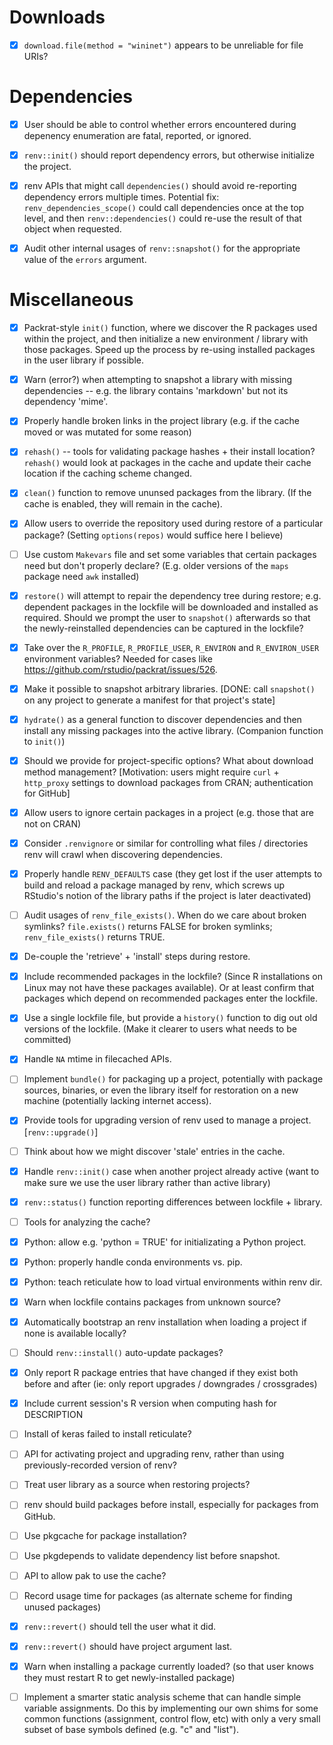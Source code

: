 
# Downloads

- [x] `download.file(method = "wininet")` appears to be unreliable for file URIs?


# Dependencies

- [x] User should be able to control whether errors encountered during depenency
      enumeration are fatal, reported, or ignored.

- [x] `renv::init()` should report dependency errors, but otherwise initialize
      the project.

- [x] renv APIs that might call `dependencies()` should avoid re-reporting
      dependency errors multiple times. Potential fix: `renv_dependencies_scope()`
      could call dependencies once at the top level, and then `renv::dependencies()`
      could re-use the result of that object when requested.

- [x] Audit other internal usages of `renv::snapshot()` for the appropriate value
      of the `errors` argument.


# Miscellaneous

- [x] Packrat-style `init()` function, where we discover the R packages used within
      the project, and then initialize a new environment / library with those
      packages. Speed up the process by re-using installed packages in the user
      library if possible.
      
- [x] Warn (error?) when attempting to snapshot a library with missing
      dependencies -- e.g. the library contains 'markdown' but not its
      dependency 'mime'.
      
- [x] Properly handle broken links in the project library (e.g. if the cache
      moved or was mutated for some reason)
  
- [x] `rehash()` -- tools for validating package hashes + their install location?
      `rehash()` would look at packages in the cache and update their cache
      location if the caching scheme changed.
  
- [x] `clean()` function to remove ununsed packages from the library. (If the
      cache is enabled, they will remain in the cache).
  
- [x] Allow users to override the repository used during restore of a
      particular package? (Setting `options(repos)` would suffice here I believe)

- [ ] Use custom `Makevars` file and set some variables that certain packages
      need but don't properly declare? (E.g. older versions of the `maps` package
      need `awk` installed)
      
- [x] `restore()` will attempt to repair the dependency tree during restore;
      e.g. dependent packages in the lockfile will be downloaded and installed
      as required. Should we prompt the user to `snapshot()` afterwards so that
      the newly-reinstalled dependencies can be captured in the lockfile?
      
- [x] Take over the `R_PROFILE`, `R_PROFILE_USER`, `R_ENVIRON` and
      `R_ENVIRON_USER` environment variables? Needed for cases like
      https://github.com/rstudio/packrat/issues/526.

- [x] Make it possible to snapshot arbitrary libraries. [DONE: call `snapshot()`
      on any project to generate a manifest for that project's state]

- [x] `hydrate()` as a general function to discover dependencies and then
      install any missing packages into the active library. (Companion function
      to `init()`)

- [x] Should we provide for project-specific options? What about download method
      management? [Motivation: users might require `curl` + `http_proxy` settings
      to download packages from CRAN; authentication for GitHub]

- [x] Allow users to ignore certain packages in a project (e.g. those that are
      not on CRAN)
      
- [x] Consider `.renvignore` or similar for controlling what files / directories
      renv will crawl when discovering dependencies.

- [x] Properly handle `RENV_DEFAULTS` case (they get lost if the user attempts
      to build and reload a package managed by renv, which screws up RStudio's
      notion of the library paths if the project is later deactivated)

- [ ] Audit usages of `renv_file_exists()`. When do we care about broken symlinks?
      `file.exists()` returns FALSE for broken symlinks; `renv_file_exists()`
      returns TRUE.

- [x] De-couple the 'retrieve' + 'install' steps during restore.

- [x] Include recommended packages in the lockfile? (Since R installations on
      Linux may not have these packages available). Or at least confirm that
      packages which depend on recommended packages enter the lockfile.

- [x] Use a single lockfile file, but provide a `history()` function to dig out
      old versions of the lockfile. (Make it clearer to users what needs to be
      committed)

- [x] Handle `NA` mtime in filecached APIs.

- [ ] Implement `bundle()` for packaging up a project, potentially with package
      sources, binaries, or even the library itself for restoration on a new
      machine (potentially lacking internet access).

- [x] Provide tools for upgrading version of renv used to manage a project.
      [`renv::upgrade()`]

- [ ] Think about how we might discover 'stale' entries in the cache.

- [x] Handle `renv::init()` case when another project already active (want
      to make sure we use the user library rather than active library)

- [x] `renv::status()` function reporting differences between lockfile + library.

- [ ] Tools for analyzing the cache?

- [x] Python: allow e.g. 'python = TRUE' for initializating a Python project.

- [x] Python: properly handle conda environments vs. pip.

- [x] Python: teach reticulate how to load virtual environments within renv dir.

- [x] Warn when lockfile contains packages from unknown source?

- [x] Automatically bootstrap an renv installation when loading a project
      if none is available locally?

- [ ] Should `renv::install()` auto-update packages?

- [x] Only report R package entries that have changed if they exist both before
      and after (ie: only report upgrades / downgrades / crossgrades)

- [x] Include current session's R version when computing hash for DESCRIPTION

- [ ] Install of keras failed to install reticulate?

- [ ] API for activating project and upgrading renv, rather than using
      previously-recorded version of renv?

- [ ] Treat user library as a source when restoring projects?

- [ ] renv should build packages before install, especially for packages from GitHub.

- [ ] Use pkgcache for package installation?

- [ ] Use pkgdepends to validate dependency list before snapshot.

- [ ] API to allow pak to use the cache?

- [ ] Record usage time for packages (as alternate scheme for finding unused packages)

- [x] `renv::revert()` should tell the user what it did.

- [x] `renv::revert()` should have project argument last.

- [x] Warn when installing a package currently loaded? (so that user
      knows they must restart R to get newly-installed package)

- [ ] Implement a smarter static analysis scheme that can handle simple
      variable assignments. Do this by implementing our own shims for
      some common functions (assignment, control flow, etc) with only
      a very small subset of base symbols defined (e.g. "c" and "list").
      
